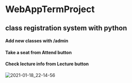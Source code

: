 # WebAppTermProject
## class registration system with python

#### Add new classes with /admin
#### Take a seat from Attend button
#### Check lecture info from Lecture button


![2021-01-18_22-14-56](https://user-images.githubusercontent.com/31143459/104956359-0c10bc80-59dd-11eb-95e5-0cdf885f2869.png)

